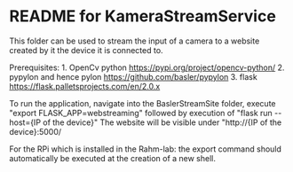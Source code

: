 # README for KameraStreamService

This folder can be used to stream the input of a camera to a website created by it the device it is connected to. 

Prerequisites:  1. OpenCv python https://pypi.org/project/opencv-python/
                2. pypylon and hence pylon  https://github.com/basler/pypylon
                3. flask https://flask.palletsprojects.com/en/2.0.x
                
To run the application, navigate into the BaslerStreamSite folder, execute "export FLASK_APP=webstreaming" followed by execution of "flask run --host={IP of the device}"
The website will be visible under "http://{IP of the device}:5000/
  
For the RPi which is installed in the Rahm-lab: the export command should automatically be executed at the creation of a new shell.

